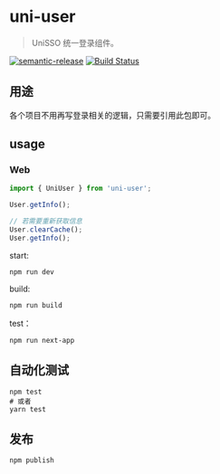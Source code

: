 # uni-user

> UniSSO 统一登录组件。

[![semantic-release](https://img.shields.io/badge/%20%20%F0%9F%93%A6%F0%9F%9A%80-semantic--release-e10079.svg)](https://github.com/semantic-release/semantic-release)
[![Build Status](https://travis-ci.com/Jeff-Tian/uni-user.svg?branch=master)](https://travis-ci.com/Jeff-Tian/uni-user)

## 用途

各个项目不用再写登录相关的逻辑，只需要引用此包即可。

## usage

### Web

```javascript
import { UniUser } from 'uni-user';

User.getInfo();

// 若需要重新获取信息
User.clearCache();
User.getInfo();
```

start:

```shell
npm run dev
```

build:

```
npm run build
```

test：

```
npm run next-app
```

## 自动化测试

```shell
npm test
# 或者
yarn test
```

## 发布

```
npm publish
```
